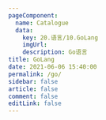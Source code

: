```yaml
---
pageComponent:
  name: Catalogue
  data:
    key: 20.语言/10.GoLang
    imgUrl:
    description: Go语言
title: GoLang
date: 2021-06-06 15:40:00
permalink: /go/
sidebar: false
article: false
comment: false
editLink: false
---
```

